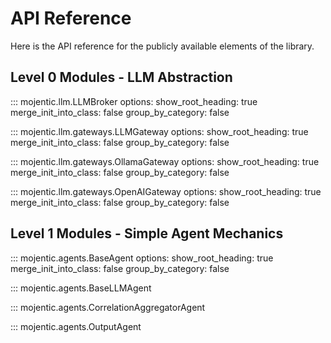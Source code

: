 # API Reference

Here is the API reference for the publicly available elements of the library.

## Level 0 Modules - LLM Abstraction

::: mojentic.llm.LLMBroker
    options:
        show_root_heading: true
        merge_init_into_class: false
        group_by_category: false

::: mojentic.llm.gateways.LLMGateway
    options:
        show_root_heading: true
        merge_init_into_class: false
        group_by_category: false

::: mojentic.llm.gateways.OllamaGateway
    options:
        show_root_heading: true
        merge_init_into_class: false
        group_by_category: false

::: mojentic.llm.gateways.OpenAIGateway
    options:
        show_root_heading: true
        merge_init_into_class: false
        group_by_category: false

## Level 1 Modules - Simple Agent Mechanics

::: mojentic.agents.BaseAgent
    options:
        show_root_heading: true
        merge_init_into_class: false
        group_by_category: false

::: mojentic.agents.BaseLLMAgent

::: mojentic.agents.CorrelationAggregatorAgent

::: mojentic.agents.OutputAgent
